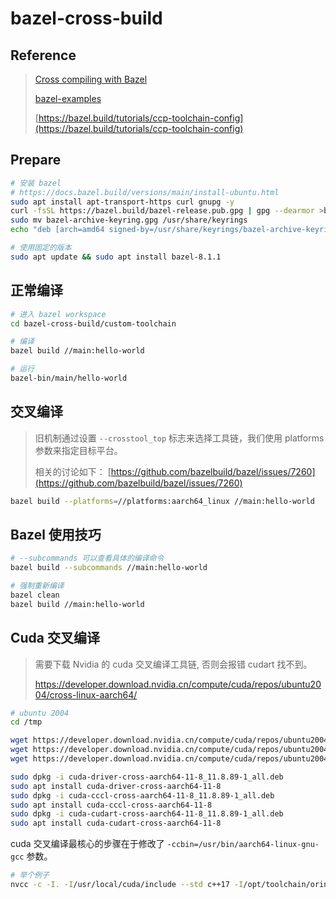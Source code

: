# bazel-cross-build

## Reference

> [Cross compiling with Bazel](https://ltekieli.github.io/cross-compiling-with-bazel/)
>
> [bazel-examples](https://github.com/bazelbuild/examples/blob/main/cpp-tutorial/stage1/main/hello-world.cc)
>
> [https://bazel.build/tutorials/ccp-toolchain-config](https://bazel.build/tutorials/ccp-toolchain-config)

## Prepare

```bash
# 安装 bazel
# https://docs.bazel.build/versions/main/install-ubuntu.html
sudo apt install apt-transport-https curl gnupg -y
curl -fsSL https://bazel.build/bazel-release.pub.gpg | gpg --dearmor >bazel-archive-keyring.gpg
sudo mv bazel-archive-keyring.gpg /usr/share/keyrings
echo "deb [arch=amd64 signed-by=/usr/share/keyrings/bazel-archive-keyring.gpg] https://storage.googleapis.com/bazel-apt stable jdk1.8" | sudo tee /etc/apt/sources.list.d/bazel.list

# 使用固定的版本
sudo apt update && sudo apt install bazel-8.1.1
```

## 正常编译

```bash
# 进入 bazel workspace
cd bazel-cross-build/custom-toolchain

# 编译
bazel build //main:hello-world

# 运行
bazel-bin/main/hello-world
```

## 交叉编译

> 旧机制通过设置 `--crosstool_top` 标志来选择工具链，我们使用 platforms 参数来指定目标平台。
>
> 相关的讨论如下：
> [https://github.com/bazelbuild/bazel/issues/7260](https://github.com/bazelbuild/bazel/issues/7260)

```bash
bazel build --platforms=//platforms:aarch64_linux //main:hello-world
```

## Bazel 使用技巧

```bash
# --subcommands 可以查看具体的编译命令
bazel build --subcommands //main:hello-world

# 强制重新编译
bazel clean
bazel build //main:hello-world
```

## Cuda 交叉编译

> 需要下载 Nvidia 的 cuda 交叉编译工具链, 否则会报错 cudart 找不到。
>
> <https://developer.download.nvidia.cn/compute/cuda/repos/ubuntu2004/cross-linux-aarch64/>

```bash
# ubuntu 2004
cd /tmp

wget https://developer.download.nvidia.cn/compute/cuda/repos/ubuntu2004/cross-linux-aarch64/cuda-driver-cross-aarch64-11-8_11.8.89-1_all.deb
wget https://developer.download.nvidia.cn/compute/cuda/repos/ubuntu2004/cross-linux-aarch64/cuda-cccl-cross-aarch64-11-8_11.8.89-1_all.deb
wget https://developer.download.nvidia.cn/compute/cuda/repos/ubuntu2004/cross-linux-aarch64/cuda-cudart-cross-aarch64-11-8_11.8.89-1_all.deb

sudo dpkg -i cuda-driver-cross-aarch64-11-8_11.8.89-1_all.deb
sudo apt install cuda-driver-cross-aarch64-11-8
sudo dpkg -i cuda-cccl-cross-aarch64-11-8_11.8.89-1_all.deb
sudo apt install cuda-cccl-cross-aarch64-11-8
sudo dpkg -i cuda-cudart-cross-aarch64-11-8_11.8.89-1_all.deb
sudo apt install cuda-cudart-cross-aarch64-11-8
```

cuda 交叉编译最核心的步骤在于修改了 `-ccbin=/usr/bin/aarch64-linux-gnu-gcc` 参数。

```bash
# 举个例子
nvcc -c -I. -I/usr/local/cuda/include --std c++17 -I/opt/toolchain/orin/include -I/opt/toolchain/orin/cuda-11.4/targets/aarch64-linux/include -I/opt/toolchain/orin/include/aarch64-linux-gnu --use_fast_math -Xcompiler -g0 -DNDEBUG -Xcompiler -ffunction-sections -Xcompiler -fdata-sections -Xcompiler -fPIC --expt-relaxed-constexpr --extended-lambda -m64 -ccbin=/usr/bin/aarch64-linux-gnu-gcc -gencode arch=compute_60,code=compute_60 -gencode arch=compute_60,code=[sm_60,sm_61,sm_62] -gencode arch=compute_70,code=compute_70 -gencode arch=compute_70,code=[sm_70,sm_72,sm_75] -gencode arch=compute_80,code=compute_80 -gencode arch=compute_80,code=[sm_80,sm_86,sm_87] -o upsampling_plugin.cu.o upsampling_plugin.cu
```
